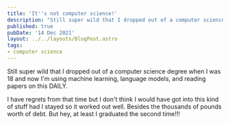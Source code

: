 ```yaml
---
title: 'It''s not computer science!'
description: "Still super wild that I dropped out of a computer science degree when I was 18 and now I'm using machine learning, language models, and reading papers on this DAILY."
published: true
pubDate: '14 Dec 2021'
layout: ../../layouts/BlogPost.astro
tags: 
- computer science
---
```


Still super wild that I dropped out of a computer science degree when I was 18 and now I'm using machine learning, language models, and reading papers on this DAILY.

I have regrets from that time but I don't think I would have got into this kind of stuff had I stayed so it worked out well. Besides the thousands of pounds worth of debt. But hey, at least I graduated the second time!!!